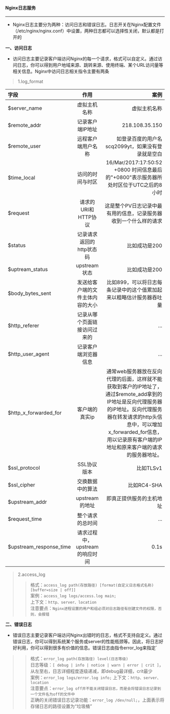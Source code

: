 
#### Nginx日志服务
---

*   Nginx日志主要分为两种：访问日志和错误日志。日志开关在Nginx配置文件（/etc/nginx/nginx.conf）中设置，两种日志都可以选择性关闭，默认都是打开的 

**一、访问日志**   

*   访问日志主要记录客户端访问Nginx的每一个请求，格式可以自定义。通过访问日志，你可以得到用户地域来源、跳转来源、使用终端、某个URL访问量等相关信息。Nginx中访问日志相关指令主要有两条

> 1.log_format

| 字段 | 作用  | 案例 |
| :------------ |:---------------:| -----:|
| $server_name     | 虚拟主机名称        |   虚拟主机名称 |
| $remote_addr      | 记录客户端IP地址 | 218.108.35.150 |
| $remote_user | 远程客户端用户名称 |    如登录百度的用户名scq2099yt，如果没有登录就是空白 |
| $time_local | 访问的时间与时区 |    16/Mar/2017:17:50:52 +0800 时间信息最后的"+0800"表示服务器所处时区位于UTC之后的8小时 |
| $request | 请求的URI和HTTP协议|    这是整个PV日志记录中最有用的信息，记录服务器收到一个什么样的请求 |
| $status | 记录请求返回的http状态码 |    比如成功是200 |
| $uptream_status| upstream状态 |    比如成功是200 |
| $body_bytes_sent | 发送给客户端的文件主体内容的大小 |  比如899，可以将日志每条记录中的这个值累加起来以粗略估计服务器吞吐量 |
| $http_referer | 记录从哪个页面链接访问过来的 |  ... |
| $http_user_agent | 记录客户端浏览器信息 |  ... |
| $http_x_forwarded_for | 客户端的真实ip|  通常web服务器放在反向代理的后面，这样就不能获取到客户的IP地址了，通过$remote_add拿到的IP地址是反向代理服务器的iP地址。反向代理服务器在转发请求的http头信息中，可以增加x_forwarded_for信息，用以记录原有客户端的IP地址和原来客户端的请求的服务器地址。 |
| $ssl_protocol | SSL协议版本 |  比如TLSv1|
| $ssl_cipher | 交换数据中的算法 |  比如RC4-SHA|
| $upstream_addr | upstream的地址 |  即真正提供服务的主机地址|
| $request_time | 整个请求的总时间 |  ...|
| $upstream_response_time | 请求过程中，upstream的响应时间 |  0.1s|

> 2.access_log    
>> 格式：`access_log path(存放路径) [format(自定义日志格式名称) [buffer=size | off]]`   
>> 案例：`access_log logs/access.log main;`     
>> 上下文：`http、server、location`     
>> 注意要点：`Nginx进程设置的用户和组必须对日志路径有创建文件的权限，否则，会报错`    


**二、错误日志**

*   错误日志主要记录客户端访问Nginx出错时的日志，格式不支持自定义。通过错误日志，你可以得到系统某个服务或server的性能瓶颈等。因此，将日志好好利用，你可以得到很多有价值的信息。错误日志由指令error_log来指定`  

>> 格式：`error_log path(存放路径) level(日志等级)`   
>> 日志等级：`[ debug | info | notice | warn | error | crit ]`，从左至右，日志详细程度逐级递减，即debug最详细，crit最少        
>> 案例：`error_log logs/error.log info;` 
>> 上下文：`http、server、location`     
>> 注意要点：`error_log off并不能关闭错误日志，而是会将错误日志记录到一个文件名为off的文件中`        
>> 正确的关闭错误日志记录功能：`error_log /dev/null;`，上面表示将存储日志的路径设置为“垃圾桶” 
          
